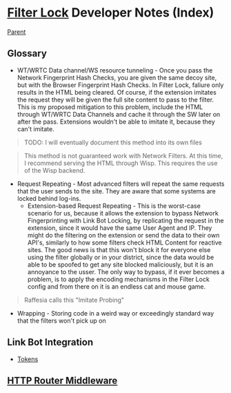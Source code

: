 # [Filter Lock](./What%20the%20Filter%20Lock%20middleware%20does.md) Developer Notes (Index)

[Parent](../../README.md)

## Glossary

- WT/WRTC Data channel/WS resource tunneling - Once you pass the Network Fingerprint Hash Checks, you are given the same decoy site, but with the Browser Fingerprint Hash Checks. In Filter Lock, faliure only results in the HTML being cleared. Of course, if the extension imitates the request they will be given the full site content to pass to the filter. This is my proposed mitigation to this problem, include the HTML through WT/WRTC Data Channels and cache it through the SW later on after the pass. Extensions wouldn't be able to imitate it, because they can't imitate.

> TODO: I will eventually document this method into its own files

> This method is not guaranteed work with Network Filters. At this time, I recommend serving the HTML through Wisp. This requires the use of the Wisp backend.

- Request Repeating - Most advanced filters will repeat the same requests that the user sends to the site. They are aware that some systems are locked behind log-ins.
  - Extension-based Request Repeating - This is the worst-case scenario for us, because it allows the extension to bypass Network Fingerprinting with Link Bot Locking, by replicating the request in the extension, since it would have the same User Agent and IP. They might do the filtering on the extension or send the data to their own API's, similarly to how some filters check HTML Content for reactive sites. The good news is that this won't block it for everyone else using the filter globally or in your district, since the data would be able to be spoofed to get any site blocked maliciously, but it is an annoyance to the usser. The only way to bypass, if it ever becomes a problem, is to apply the encoding mechanisms in the Filter Lock config and from there on it is an endless cat and mouse game.

> Raffesia calls this "Imitate Probing"

- Wrapping - Storing code in a weird way or exceedingly standard way that the filters won't pick up on

## Link Bot Integration

- [Tokens](./Dispenser%20Locking’s%20Tokens.md)

## [HTTP Router Middleware](./What%20the%20Filter%20Lock%20middleware%20does.md)
